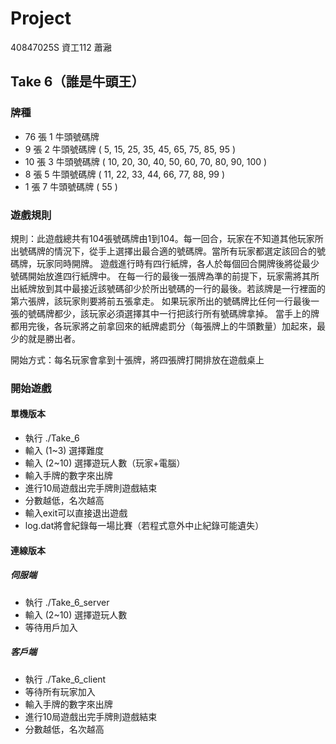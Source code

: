 # Project

40847025S 資工112 蕭瀜

## Take 6（誰是牛頭王）

### 牌種 

- 76 張 1 牛頭號碼牌
- 9 張 2 牛頭號碼牌 ( 5, 15, 25, 35, 45, 65, 75, 85, 95 )
- 10 張 3 牛頭號碼牌 ( 10, 20, 30, 40, 50, 60, 70, 80, 90, 100 )
- 8 張 5 牛頭號碼牌 ( 11, 22, 33, 44, 66, 77, 88, 99 )
- 1 張 7 牛頭號碼牌 ( 55 )

### 遊戲規則

規則：此遊戲總共有104張號碼牌由1到104。每一回合，玩家在不知道其他玩家所出號碼牌的情況下，從手上選擇出最合適的號碼牌。當所有玩家都選定該回合的號碼牌，玩家同時開牌。 遊戲進行時有四行紙牌，各人於每個回合開牌後將從最少號碼開始放進四行紙牌中。 在每一行的最後一張牌為準的前提下，玩家需將其所出紙牌放到其中最接近該號碼卻少於所出號碼的一行的最後。若該牌是一行裡面的第六張牌，該玩家則要將前五張拿走。 如果玩家所出的號碼牌比任何一行最後一張的號碼牌都少，該玩家必須選擇其中一行把該行所有號碼牌拿掉。 當手上的牌都用完後，各玩家將之前拿回來的紙牌處罰分（每張牌上的牛頭數量）加起來，最少的就是勝出者。

開始方式：每名玩家會拿到十張牌，將四張牌打開排放在遊戲桌上

### 開始遊戲

#### 單機版本

- 執行 ./Take_6
- 輸入 (1~3) 選擇難度
- 輸入 (2~10) 選擇遊玩人數（玩家+電腦）
- 輸入手牌的數字來出牌
- 進行10局遊戲出完手牌則遊戲結束
- 分數越低，名次越高
- 輸入exit可以直接退出遊戲
- log.dat將會紀錄每一場比賽（若程式意外中止紀錄可能遺失）

#### 連線版本

##### 伺服端

- 執行 ./Take_6_server
- 輸入 (2~10) 選擇遊玩人數
- 等待用戶加入

##### 客戶端

- 執行 ./Take_6_client
- 等待所有玩家加入
- 輸入手牌的數字來出牌
- 進行10局遊戲出完手牌則遊戲結束
- 分數越低，名次越高
